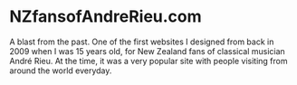 # NZfansofAndreRieu.com
A blast from the past. One of the first websites I designed from back in 2009 when I was 15 years old, for New Zealand fans of classical musician André Rieu. At the time, it was a very popular site with people visiting from around the world everyday.
